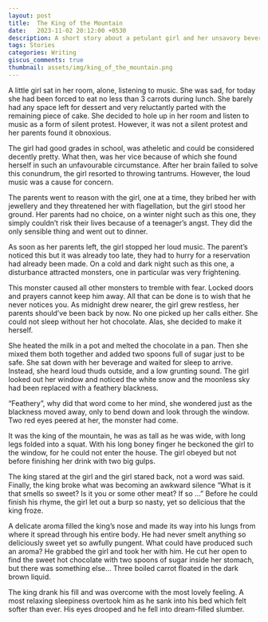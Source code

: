 ```yaml
---
layout: post
title:  The King of the Mountain
date:   2023-11-02 20:12:00 +0530
description: A short story about a petulant girl and her unsavory beverage
tags: Stories
categories: Writing
giscus_comments: true
thumbnail: assets/img/king_of_the_mountain.png
---
```


A little girl sat in her room, alone, listening to music. She was sad, for today she had been forced to eat no less than 3 carrots during lunch. She barely had any space left for dessert and very reluctantly parted with the remaining piece of cake. She decided to hole up in her room and listen to music as a form of silent protest. However, it was not a silent protest and her parents found it obnoxious. 

The girl had good grades in school, was atheletic and could be considered decently pretty. What then, was her vice because of which she found herself in such an unfavourable circumstance. After her brain failed to solve this conundrum, the girl resorted to throwing tantrums. However, the loud music was a cause for concern. 

The parents went to reason with the girl, one at a time, they bribed her with jewellery and they threatened her with flagellation, but the girl stood her ground. Her parents had no choice, on a winter night such as this one, they simply couldn’t risk their lives because of a teenager’s angst. They did the only sensible thing and went out to dinner.

As soon as her parents left, the girl stopped her loud music. The parent’s noticed this but it was already too late, they had to hurry for a reservation had already been made. On a cold and dark night such as this one, a disturbance attracted monsters, one in particular was very frightening.

This monster caused all other monsters to tremble with fear. Locked doors and prayers cannot keep him away. All that can be done is to wish that he never notices you. As midnight drew nearer, the girl grew restless, her parents should’ve been back by now. No one picked up her calls either. She could not sleep without her hot chocolate. Alas, she decided to make it herself.

She heated the milk in a pot and melted the chocolate in a pan. Then she mixed them both together and added two spoons full of sugar just to be safe. She sat down with her beverage and waited for sleep to arrive. Instead, she heard loud thuds outside, and a low grunting sound. The girl looked out her window and noticed the white snow and the moonless sky had been replaced with a feathery blackness.

“Feathery”, why did that word come to her mind, she wondered just as the blackness moved away, only to bend down and look through the window. Two red eyes peered at her, the monster had come.

It was the king of the mountain, he was as tall as he was wide, with long legs folded into a squat. With his long boney finger he beckoned the girl to the window, for he could not enter the house. The girl obeyed but not before finishing her drink with two big gulps. 

The king stared at the girl and the girl stared back, not a word was said. Finally, the king broke what was becoming an awkward silence “What is it that smells so sweet? Is it you or some other meat? If so …” Before he could finish his rhyme, the girl let out a burp so nasty, yet so delicious that the king froze.

A delicate aroma filled the king’s nose and made its way into his lungs from where it spread through his entire body. He had never smelt anything so deliciously sweet yet so awfully pungent. What could have produced such an aroma? He grabbed the girl and took her with him. He cut her open to find the sweet hot chocolate with two spoons of sugar inside her stomach, but there was something else… Three boiled carrot floated in the dark brown liquid. 

The king drank his fill and was overcome with the most lovely feeling. A most relaxing sleepiness overtook him as he sank into his bed which felt softer than ever. His eyes drooped and he fell into dream-filled slumber.